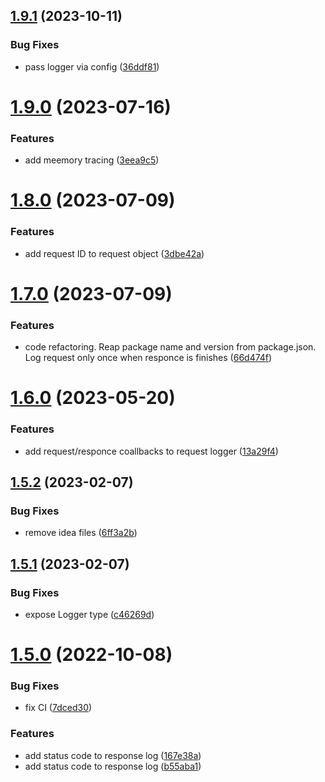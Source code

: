 ## [1.9.1](https://github.com/advertikon/npm-logger/compare/v1.9.0...v1.9.1) (2023-10-11)


### Bug Fixes

* pass logger via config ([36ddf81](https://github.com/advertikon/npm-logger/commit/36ddf8177782e53b8928d10cb9513e2567a09308))

# [1.9.0](https://github.com/advertikon/npm-logger/compare/v1.8.0...v1.9.0) (2023-07-16)


### Features

* add meemory tracing ([3eea9c5](https://github.com/advertikon/npm-logger/commit/3eea9c5d44fba04ffc5ee8e7af352c6d16eee9f0))

# [1.8.0](https://github.com/advertikon/npm-logger/compare/v1.7.0...v1.8.0) (2023-07-09)


### Features

* add request ID to request object ([3dbe42a](https://github.com/advertikon/npm-logger/commit/3dbe42af0fe8fce2725c20500b497ce96c1354ee))

# [1.7.0](https://github.com/advertikon/npm-logger/compare/v1.6.0...v1.7.0) (2023-07-09)


### Features

* code refactoring. Reap package name and version from package.json. Log request only once when responce is finishes ([66d474f](https://github.com/advertikon/npm-logger/commit/66d474f29ef977df7d284a22353bb0749e036c94))

# [1.6.0](https://github.com/advertikon/npm-logger/compare/v1.5.2...v1.6.0) (2023-05-20)


### Features

* add request/responce coallbacks to request logger ([13a29f4](https://github.com/advertikon/npm-logger/commit/13a29f4281b7bfa11fd48358ea273bd490310b41))

## [1.5.2](https://github.com/advertikon/npm-logger/compare/v1.5.1...v1.5.2) (2023-02-07)


### Bug Fixes

* remove idea files ([6ff3a2b](https://github.com/advertikon/npm-logger/commit/6ff3a2b73c3dbbf926168fb01136ba487805dbec))

## [1.5.1](https://github.com/advertikon/npm-logger/compare/v1.5.0...v1.5.1) (2023-02-07)


### Bug Fixes

* expose Logger type ([c46269d](https://github.com/advertikon/npm-logger/commit/c46269ddb93f79ab3b458f956a34ce6b6d3fff86))

# [1.5.0](https://github.com/advertikon/npm-logger/compare/v1.4.6...v1.5.0) (2022-10-08)


### Bug Fixes

* fix CI ([7dced30](https://github.com/advertikon/npm-logger/commit/7dced307d887561dc64d7740a92c4eb229e75a96))


### Features

* add status code to response log ([167e38a](https://github.com/advertikon/npm-logger/commit/167e38aee697744500ad8aef48263e72a9478d03))
* add status code to response log ([b55aba1](https://github.com/advertikon/npm-logger/commit/b55aba1f58ad82051baa6227d381e171353c1682))
